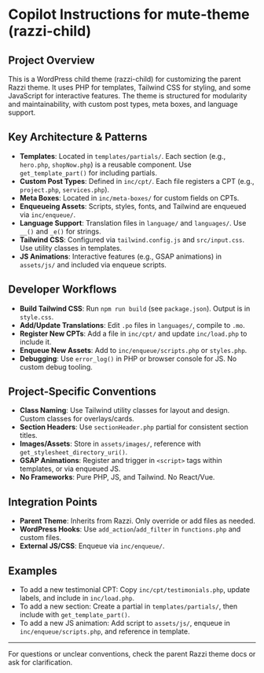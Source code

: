 # Copilot Instructions for mute-theme (razzi-child)

## Project Overview
This is a WordPress child theme (razzi-child) for customizing the parent Razzi theme. It uses PHP for templates, Tailwind CSS for styling, and some JavaScript for interactive features. The theme is structured for modularity and maintainability, with custom post types, meta boxes, and language support.

## Key Architecture & Patterns
- **Templates**: Located in `templates/partials/`. Each section (e.g., `hero.php`, `shopNow.php`) is a reusable component. Use `get_template_part()` for including partials.
- **Custom Post Types**: Defined in `inc/cpt/`. Each file registers a CPT (e.g., `project.php`, `services.php`).
- **Meta Boxes**: Located in `inc/meta-boxes/` for custom fields on CPTs.
- **Enqueueing Assets**: Scripts, styles, fonts, and Tailwind are enqueued via `inc/enqueue/`.
- **Language Support**: Translation files in `language/` and `languages/`. Use `__()` and `_e()` for strings.
- **Tailwind CSS**: Configured via `tailwind.config.js` and `src/input.css`. Use utility classes in templates.
- **JS Animations**: Interactive features (e.g., GSAP animations) in `assets/js/` and included via enqueue scripts.

## Developer Workflows
- **Build Tailwind CSS**: Run `npm run build` (see `package.json`). Output is in `style.css`.
- **Add/Update Translations**: Edit `.po` files in `languages/`, compile to `.mo`.
- **Register New CPTs**: Add a file in `inc/cpt/` and update `inc/load.php` to include it.
- **Enqueue New Assets**: Add to `inc/enqueue/scripts.php` or `styles.php`.
- **Debugging**: Use `error_log()` in PHP or browser console for JS. No custom debug tooling.

## Project-Specific Conventions
- **Class Naming**: Use Tailwind utility classes for layout and design. Custom classes for overlays/cards.
- **Section Headers**: Use `sectionHeader.php` partial for consistent section titles.
- **Images/Assets**: Store in `assets/images/`, reference with `get_stylesheet_directory_uri()`.
- **GSAP Animations**: Register and trigger in `<script>` tags within templates, or via enqueued JS.
- **No Frameworks**: Pure PHP, JS, and Tailwind. No React/Vue.

## Integration Points
- **Parent Theme**: Inherits from Razzi. Only override or add files as needed.
- **WordPress Hooks**: Use `add_action`/`add_filter` in `functions.php` and custom files.
- **External JS/CSS**: Enqueue via `inc/enqueue/`.

## Examples
- To add a new testimonial CPT: Copy `inc/cpt/testimonials.php`, update labels, and include in `inc/load.php`.
- To add a new section: Create a partial in `templates/partials/`, then include with `get_template_part()`.
- To add a new JS animation: Add script to `assets/js/`, enqueue in `inc/enqueue/scripts.php`, and reference in template.

---
For questions or unclear conventions, check the parent Razzi theme docs or ask for clarification.
